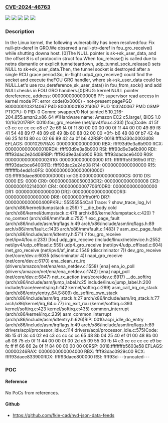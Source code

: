 ### [CVE-2024-46763](https://cve.mitre.org/cgi-bin/cvename.cgi?name=CVE-2024-46763)
![](https://img.shields.io/static/v1?label=Product&message=Linux&color=blue)
![](https://img.shields.io/static/v1?label=Version&message=&color=brightgreen)
![](https://img.shields.io/static/v1?label=Version&message=4.7%20&color=brightgreen)
![](https://img.shields.io/static/v1?label=Version&message=d92283e338f6d6503b7417536bf3478f466cbc01%20&color=brightgreen)
![](https://img.shields.io/static/v1?label=Vulnerability&message=n%2Fa&color=blue)

### Description

In the Linux kernel, the following vulnerability has been resolved:fou: Fix null-ptr-deref in GRO.We observed a null-ptr-deref in fou_gro_receive() while shutting downa host.  [0]The NULL pointer is sk->sk_user_data, and the offset 8 is of protocolin struct fou.When fou_release() is called due to netns dismantle or explicit tunnelteardown, udp_tunnel_sock_release() sets NULL to sk->sk_user_data.Then, the tunnel socket is destroyed after a single RCU grace period.So, in-flight udp4_gro_receive() could find the socket and execute theFOU GRO handler, where sk->sk_user_data could be NULL.Let's use rcu_dereference_sk_user_data() in fou_from_sock() and add NULLchecks in FOU GRO handlers.[0]:BUG: kernel NULL pointer dereference, address: 0000000000000008 PF: supervisor read access in kernel mode PF: error_code(0x0000) - not-present pagePGD 80000001032f4067 P4D 80000001032f4067 PUD 103240067 PMD 0SMP PTICPU: 0 PID: 0 Comm: swapper/0 Not tainted 5.10.216-204.855.amzn2.x86_64 #1Hardware name: Amazon EC2 c5.large/, BIOS 1.0 10/16/2017RIP: 0010:fou_gro_receive (net/ipv4/fou.c:233) [fou]Code: 41 5f c3 cc cc cc cc e8 e7 2e 69 f4 0f 1f 80 00 00 00 00 0f 1f 44 00 00 49 89 f8 41 54 48 89 f7 48 89 d6 49 8b 80 88 02 00 00 <0f> b6 48 08 0f b7 42 4a 66 25 fd fd 80 cc 02 66 89 42 4a 0f b6 42RSP: 0018:ffffa330c0003d08 EFLAGS: 00010297RAX: 0000000000000000 RBX: ffff93d9e3a6b900 RCX: 0000000000000010RDX: ffff93d9e3a6b900 RSI: ffff93d9e3a6b900 RDI: ffff93dac2e24d08RBP: ffff93d9e3a6b900 R08: ffff93dacbce6400 R09: 0000000000000002R10: 0000000000000000 R11: ffffffffb5f369b0 R12: ffff93dacbce6400R13: ffff93dac2e24d08 R14: 0000000000000000 R15: ffffffffb4edd1c0FS:  0000000000000000(0000) GS:ffff93daee800000(0000) knlGS:0000000000000000CS:  0010 DS: 0000 ES: 0000 CR0: 0000000080050033CR2: 0000000000000008 CR3: 0000000102140001 CR4: 00000000007706f0DR0: 0000000000000000 DR1: 0000000000000000 DR2: 0000000000000000DR3: 0000000000000000 DR6: 00000000fffe0ff0 DR7: 0000000000000400PKRU: 55555554Call Trace: <IRQ> ? show_trace_log_lvl (arch/x86/kernel/dumpstack.c:259) ? __die_body.cold (arch/x86/kernel/dumpstack.c:478 arch/x86/kernel/dumpstack.c:420) ? no_context (arch/x86/mm/fault.c:752) ? exc_page_fault (arch/x86/include/asm/irqflags.h:49 arch/x86/include/asm/irqflags.h:89 arch/x86/mm/fault.c:1435 arch/x86/mm/fault.c:1483) ? asm_exc_page_fault (arch/x86/include/asm/idtentry.h:571) ? fou_gro_receive (net/ipv4/fou.c:233) [fou] udp_gro_receive (include/linux/netdevice.h:2552 net/ipv4/udp_offload.c:559) udp4_gro_receive (net/ipv4/udp_offload.c:604) inet_gro_receive (net/ipv4/af_inet.c:1549 (discriminator 7)) dev_gro_receive (net/core/dev.c:6035 (discriminator 4)) napi_gro_receive (net/core/dev.c:6170) ena_clean_rx_irq (drivers/amazon/net/ena/ena_netdev.c:1558) [ena] ena_io_poll (drivers/amazon/net/ena/ena_netdev.c:1742) [ena] napi_poll (net/core/dev.c:6847) net_rx_action (net/core/dev.c:6917) __do_softirq (arch/x86/include/asm/jump_label.h:25 include/linux/jump_label.h:200 include/trace/events/irq.h:142 kernel/softirq.c:299) asm_call_irq_on_stack (arch/x86/entry/entry_64.S:809)</IRQ> do_softirq_own_stack (arch/x86/include/asm/irq_stack.h:27 arch/x86/include/asm/irq_stack.h:77 arch/x86/kernel/irq_64.c:77) irq_exit_rcu (kernel/softirq.c:393 kernel/softirq.c:423 kernel/softirq.c:435) common_interrupt (arch/x86/kernel/irq.c:239) asm_common_interrupt (arch/x86/include/asm/idtentry.h:626)RIP: 0010:acpi_idle_do_entry (arch/x86/include/asm/irqflags.h:49 arch/x86/include/asm/irqflags.h:89 drivers/acpi/processor_idle.c:114 drivers/acpi/processor_idle.c:575)Code: 8b 15 d1 3c c4 02 ed c3 cc cc cc cc 65 48 8b 04 25 40 ef 01 00 48 8b 00 a8 08 75 eb 0f 1f 44 00 00 0f 00 2d d5 09 55 00 fb f4 <fa> c3 cc cc cc cc e9 be fc ff ff 66 66 2e 0f 1f 84 00 00 00 00 00RSP: 0018:ffffffffb5603e58 EFLAGS: 00000246RAX: 0000000000004000 RBX: ffff93dac0929c00 RCX: ffff93daee833900RDX: ffff93daee800000 RSI: ffff93d---truncated---

### POC

#### Reference
No PoCs from references.

#### Github
- https://github.com/fkie-cad/nvd-json-data-feeds

